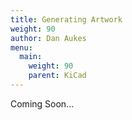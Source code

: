 ```yaml
---
title: Generating Artwork
weight: 90
author: Dan Aukes
menu:
  main:
    weight: 90
    parent: KiCad
---
```


Coming Soon...
